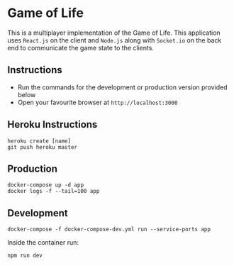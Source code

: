 # Game of Life
This is a multiplayer implementation of the Game of Life. This application uses ```React.js``` on the client and ```Node.js``` along with ```Socket.io``` on the back end to communicate the game state to the clients.

## Instructions
  - Run the commands for the development or production version provided below
  - Open your favourite browser at ```http://localhost:3000```

## Heroku Instructions
```
heroku create [name]
git push heroku master
```

## Production
```
docker-compose up -d app
docker logs -f --tail=100 app
```

## Development
```
docker-compose -f docker-compose-dev.yml run --service-ports app
```
Inside the container run:
```
npm run dev
```
